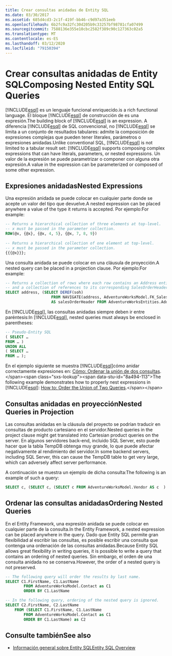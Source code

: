 ```yaml
---
title: Crear consultas anidadas de Entity SQL
ms.date: 03/30/2017
ms.assetid: 685d4cd3-2c1f-419f-bb46-c9d97a351eeb
ms.openlocfilehash: 6b2fc9a32fc30d205b9c33257bf98781cfa07499
ms.sourcegitcommit: 7588136e355e10cbc2582f389c90c127363c02a5
ms.translationtype: MT
ms.contentlocale: es-ES
ms.lasthandoff: 03/12/2020
ms.locfileid: "79150394"
---
```

# <a name="composing-nested-entity-sql-queries"></a><span data-ttu-id="8a494-102">Crear consultas anidadas de Entity SQL</span><span class="sxs-lookup"><span data-stu-id="8a494-102">Composing Nested Entity SQL Queries</span></span>
[!INCLUDE[esql](../../../../../../includes/esql-md.md)] <span data-ttu-id="8a494-103">es un lenguaje funcional enriquecido.</span><span class="sxs-lookup"><span data-stu-id="8a494-103">is a rich functional language.</span></span> <span data-ttu-id="8a494-104">El bloque [!INCLUDE[esql](../../../../../../includes/esql-md.md)] de construcción de es una expresión.</span><span class="sxs-lookup"><span data-stu-id="8a494-104">The building block of [!INCLUDE[esql](../../../../../../includes/esql-md.md)] is an expression.</span></span> <span data-ttu-id="8a494-105">A diferencia [!INCLUDE[esql](../../../../../../includes/esql-md.md)] de SQL convencional, no [!INCLUDE[esql](../../../../../../includes/esql-md.md)] se limita a un conjunto de resultados tabulares: admite la composición de expresiones complejas que pueden tener literales, parámetros o expresiones anidadas.</span><span class="sxs-lookup"><span data-stu-id="8a494-105">Unlike conventional SQL, [!INCLUDE[esql](../../../../../../includes/esql-md.md)] is not limited to a tabular result set: [!INCLUDE[esql](../../../../../../includes/esql-md.md)] supports composing complex expressions that can have literals, parameters, or nested expressions.</span></span> <span data-ttu-id="8a494-106">Un valor de la expresión se puede parametrizar o componer con alguna otra expresión.</span><span class="sxs-lookup"><span data-stu-id="8a494-106">A value in the expression can be parameterized or composed of some other expression.</span></span>  
  
## <a name="nested-expressions"></a><span data-ttu-id="8a494-107">Expresiones anidadas</span><span class="sxs-lookup"><span data-stu-id="8a494-107">Nested Expressions</span></span>  
 <span data-ttu-id="8a494-108">Una expresión anidada se puede colocar en cualquier parte donde se acepte un valor del tipo que devuelve.</span><span class="sxs-lookup"><span data-stu-id="8a494-108">A nested expression can be placed anywhere a value of the type it returns is accepted.</span></span> <span data-ttu-id="8a494-109">Por ejemplo:</span><span class="sxs-lookup"><span data-stu-id="8a494-109">For example:</span></span>  
  
```sql  
-- Returns a hierarchical collection of three elements at top-level.
-- x must be passed in the parameter collection.  
ROW(@x, {@x}, {@x, 4, 5}, {@x, 7, 8, 9})  
  
-- Returns a hierarchical collection of one element at top-level.  
-- x must be passed in the parameter collection.  
{{{@x}}};  
```  
  
 <span data-ttu-id="8a494-110">Una consulta anidada se puede colocar en una cláusula de proyección.</span><span class="sxs-lookup"><span data-stu-id="8a494-110">A nested query can be placed in a projection clause.</span></span> <span data-ttu-id="8a494-111">Por ejemplo:</span><span class="sxs-lookup"><span data-stu-id="8a494-111">For example:</span></span>  
  
```sql  
-- Returns a collection of rows where each row contains an Address entity.  
-- and a collection of references to its corresponding SalesOrderHeader entities.  
SELECT address, (SELECT DEREF(soh)
                    FROM NAVIGATE(address, AdventureWorksModel.FK_SalesOrderHeader_Address_BillToAddressID) AS soh)
                    AS salesOrderHeader FROM AdventureWorksEntities.Address AS address  
```  
  
 <span data-ttu-id="8a494-112">En [!INCLUDE[esql](../../../../../../includes/esql-md.md)], las consultas anidadas siempre deben ir entre paréntesis:</span><span class="sxs-lookup"><span data-stu-id="8a494-112">In [!INCLUDE[esql](../../../../../../includes/esql-md.md)], nested queries must always be enclosed in parentheses:</span></span>  
  
```sql  
-- Pseudo-Entity SQL  
( SELECT …  
FROM … )  
UNION ALL  
( SELECT …  
FROM … );  
```  
  
 <span data-ttu-id="8a494-113">En el ejemplo siguiente se muestra [!INCLUDE[esql](../../../../../../includes/esql-md.md)]cómo anidar correctamente expresiones en: [Cómo: Ordenar la unión de dos consultas](https://docs.microsoft.com/previous-versions/dotnet/netframework-4.0/bb896299(v=vs.100)).</span><span class="sxs-lookup"><span data-stu-id="8a494-113">The following example demonstrates how to properly nest expressions in [!INCLUDE[esql](../../../../../../includes/esql-md.md)]: [How to: Order the Union of Two Queries](https://docs.microsoft.com/previous-versions/dotnet/netframework-4.0/bb896299(v=vs.100)).</span></span>  
  
## <a name="nested-queries-in-projection"></a><span data-ttu-id="8a494-114">Consultas anidadas en proyección</span><span class="sxs-lookup"><span data-stu-id="8a494-114">Nested Queries in Projection</span></span>  
 <span data-ttu-id="8a494-115">Las consultas anidadas en la cláusula del proyecto se podrían traducir en consultas de producto cartesiano en el servidor.</span><span class="sxs-lookup"><span data-stu-id="8a494-115">Nested queries in the project clause might get translated into Cartesian product queries on the server.</span></span> <span data-ttu-id="8a494-116">En algunos servidores back-end, incluido SQL Server, esto puede hacer que la tabla TempDB obtenga muy grande, lo que puede afectar negativamente al rendimiento del servidor.</span><span class="sxs-lookup"><span data-stu-id="8a494-116">In some backend servers, including SQL Server, this can cause the TempDB table to get very large, which can adversely affect server performance.</span></span>  
  
 <span data-ttu-id="8a494-117">A continuación se muestra un ejemplo de dicha consulta:</span><span class="sxs-lookup"><span data-stu-id="8a494-117">The following is an example of such a query:</span></span>  
  
```sql  
SELECT c, (SELECT c, (SELECT c FROM AdventureWorksModel.Vendor AS c  ) As Inner2 FROM AdventureWorksModel.JobCandidate AS c  ) As Inner1 FROM AdventureWorksModel.EmployeeDepartmentHistory AS c  
```  
  
## <a name="ordering-nested-queries"></a><span data-ttu-id="8a494-118">Ordenar las consultas anidadas</span><span class="sxs-lookup"><span data-stu-id="8a494-118">Ordering Nested Queries</span></span>  
 <span data-ttu-id="8a494-119">En el Entity Framework, una expresión anidada se puede colocar en cualquier parte de la consulta.</span><span class="sxs-lookup"><span data-stu-id="8a494-119">In the Entity Framework, a nested expression can be placed anywhere in the query.</span></span> <span data-ttu-id="8a494-120">Dado que Entity SQL permite gran flexibilidad al escribir las consultas, es posible escribir una consulta que contenga una ordenación de las consultas anidadas.</span><span class="sxs-lookup"><span data-stu-id="8a494-120">Because Entity SQL allows great flexibility in writing queries, it is possible to write a query that contains an ordering of nested queries.</span></span> <span data-ttu-id="8a494-121">Sin embargo, el orden de una consulta anidada no se conserva.</span><span class="sxs-lookup"><span data-stu-id="8a494-121">However, the order of a nested query is not preserved.</span></span>  
  
```sql  
-- The following query will order the results by last name.  
SELECT C1.FirstName, C1.LastName  
        FROM AdventureWorksModel.Contact as C1  
        ORDER BY C1.LastName  
```  
  
```sql  
-- In the following query, ordering of the nested query is ignored.  
SELECT C2.FirstName, C2.LastName  
    FROM (SELECT C1.FirstName, C1.LastName  
        FROM AdventureWorksModel.Contact as C1  
        ORDER BY C1.LastName) as C2  
```  
  
## <a name="see-also"></a><span data-ttu-id="8a494-122">Consulte también</span><span class="sxs-lookup"><span data-stu-id="8a494-122">See also</span></span>

- [<span data-ttu-id="8a494-123">Información general sobre Entity SQL</span><span class="sxs-lookup"><span data-stu-id="8a494-123">Entity SQL Overview</span></span>](entity-sql-overview.md)
